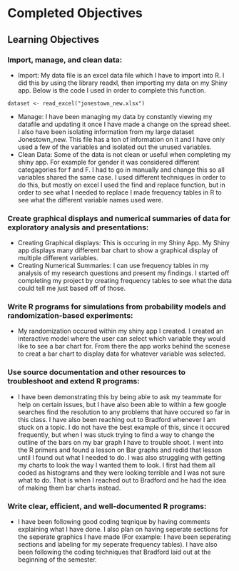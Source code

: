 # Completed Objectives
## Learning Objectives
### Import, manage, and clean data:
- Import: My data file is an excel data file which I have to import into R. I did this by using the library readxl, then importing my data on my Shiny app. Below is the code I used in order to complete this function. 
```
dataset <- read_excel("jonestown_new.xlsx") 
```
- Manage: I have been managing my data by constantly viewing my datafile and updating it once I have made a change on the spread sheet. I also have been isolating information from my large dataset Jonestown_new. This file has a ton of information on it and I have only used a few of the variables and isolated out the unused variables. 
- Clean Data: Some of the data is not clean or useful when completing my shiny app. For example for gender it was considered different categagories for f and F. I had to go in manually and change this so all variables shared the same case. I used different techniques in order to do this, but mostly on excel I used the find and replace function, but in order to see what I needed to replace I made frequency tables in R to see what the different variable names used were. 
### Create graphical displays and numerical summaries of data for exploratory analysis and presentations:
- Creating Graphical displays: This is occuring in my Shiny App. My Shiny app displays many different bar chart to show a graphical display of multiple different variables. 
- Creating Numerical Summaries: I can use frequency tables in my analysis of my research questions and present my findings. I started off completing my project by creating frequency tables to see what the data could tell me just based off of those. 
### Write R programs for simulations from probability models and randomization-based experiments:
- My randomization occured within my shiny app I created. I created an interactive model where the user can select which variable they would like to see a bar chart for. From there the app works behind the scenese to creat a bar chart to display data for whatever variable was selected.
### Use source documentation and other resources to troubleshoot and extend R programs:
- I have been demonstrating this by being able to ask my teammate for help on certain issues, but I have also been able to within a few google searches find the resolution to any problems that have occured so far in this class. I have also been reaching out to Bradford whenever I am stuck on a topic. I do not have the best example of this, since it occured frequently, but when I was stuck trying to find a way to change the outline of the bars on my bar graph I have to trouble shoot. I went into the R primers and found a lesson on Bar graphs and redid that lesson until I found out what I needed to do. I was also struggling with getting my charts to look the way I wanted them to look. I first had them all coded as histograms and they were looking terrible and I was not sure what to do. That is when I reached out to Bradford and he had the idea of making them bar charts instead.  
### Write clear, efficient, and well-documented R programs:
- I have been following good coding teqnique by having comments explaining what I have done. I also plan on having seperate sections for the seperate graphics I have made (For example: I have been seperating sections and labeling for my seperate frequency tables). I have also been following the coding techniques that Bradford laid out at the beginning of the semester.

